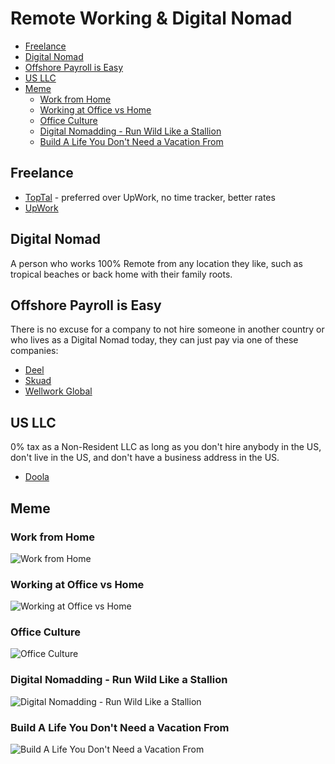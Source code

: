 # Remote Working & Digital Nomad

<!-- INDEX_START -->

- [Freelance](#freelance)
- [Digital Nomad](#digital-nomad)
- [Offshore Payroll is Easy](#offshore-payroll-is-easy)
- [US LLC](#us-llc)
- [Meme](#meme)
  - [Work from Home](#work-from-home)
  - [Working at Office vs Home](#working-at-office-vs-home)
  - [Office Culture](#office-culture)
  - [Digital Nomadding - Run Wild Like a Stallion](#digital-nomadding---run-wild-like-a-stallion)
  - [Build A Life You Don't Need a Vacation From](#build-a-life-you-dont-need-a-vacation-from)

<!-- INDEX_END -->

## Freelance

- [TopTal](https://www.toptal.com/) - preferred over UpWork, no time tracker, better rates
- [UpWork](https://www.upwork.com/)

## Digital Nomad

A person who works 100% Remote from any location they like,
such as tropical beaches or back home with their family roots.

## Offshore Payroll is Easy

There is no excuse for a company to not hire someone in another country or who lives as a Digital Nomad today,
they can just pay via one of these companies:

- [Deel](https://www.deel.com/)
- [Skuad](https://www.skuad.io/)
- [Wellwork Global](https://workwell-global.com/)

## US LLC

0% tax as a Non-Resident LLC as long as you don't hire anybody in the US, don't live in the US, and don't have a business address in the US.

- [Doola](https://www.doola.com/)

## Meme

### Work from Home

![Work from Home](images/forest_gump_just_like_that_could_work_from_home.jpeg)

### Working at Office vs Home

![Working at Office vs Home](images/working_at_office_vs_at_home.jpeg)

### Office Culture

![Office Culture](images/returning_to_office_the_culture.webp)

### Digital Nomadding - Run Wild Like a Stallion

![Digital Nomadding - Run Wild Like a Stallion](images/orly_digital_nomadding_run_wild_like_a_stallion.png)

### Build A Life You Don't Need a Vacation From

![Build A Life You Don't Need a Vacation From](images/goal_build_life_dont_need_vacation_from.jpeg)
